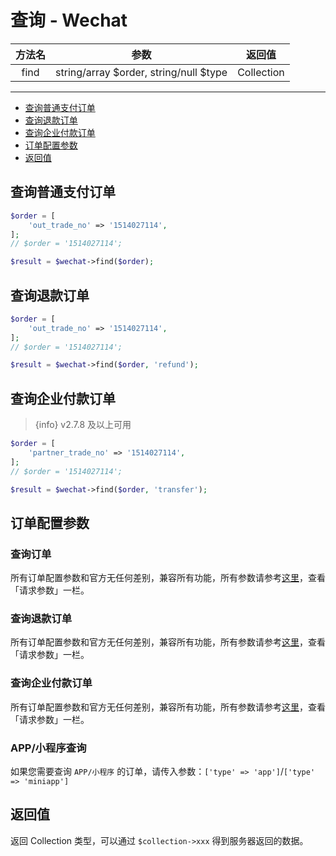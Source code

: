 # 查询 - Wechat

| 方法名 | 参数 | 返回值 |
| :---: | :---: | :---: |
| find | string/array $order, string/null $type | Collection |

---

- [查询普通支付订单](#查询普通支付订单)
- [查询退款订单](#查询退款订单)
- [查询企业付款订单](#查询企业付款订单)
- [订单配置参数](#订单配置参数)
- [返回值](#返回值)

<a name="查询普通支付订单"></a>

## 查询普通支付订单

```PHP
$order = [
    'out_trade_no' => '1514027114',
];
// $order = '1514027114';

$result = $wechat->find($order);
```

<a name="查询退款订单"></a>

## 查询退款订单

```PHP
$order = [
    'out_trade_no' => '1514027114',
];
// $order = '1514027114';

$result = $wechat->find($order, 'refund');
```

<a name="查询企业付款订单"></a>

## 查询企业付款订单

> {info} v2.7.8 及以上可用

```PHP
$order = [
    'partner_trade_no' => '1514027114',
];
// $order = '1514027114';

$result = $wechat->find($order, 'transfer');
```

<a name="订单配置参数"></a>

## 订单配置参数

### 查询订单

所有订单配置参数和官方无任何差别，兼容所有功能，所有参数请参考[这里](https://pay.weixin.qq.com/wiki/doc/api/jsapi.php?chapter=9_2)，查看「请求参数」一栏。

### 查询退款订单

所有订单配置参数和官方无任何差别，兼容所有功能，所有参数请参考[这里](https://pay.weixin.qq.com/wiki/doc/api/jsapi.php?chapter=9_5)，查看「请求参数」一栏。

### 查询企业付款订单

所有订单配置参数和官方无任何差别，兼容所有功能，所有参数请参考[这里](https://pay.weixin.qq.com/wiki/doc/api/tools/mch_pay.php?chapter=14_3)，查看「请求参数」一栏。

### APP/小程序查询

如果您需要查询 `APP/小程序` 的订单，请传入参数：`['type' => 'app']`/`['type' => 'miniapp']`

<a name="返回值"></a>

## 返回值

返回 Collection 类型，可以通过 `$collection->xxx` 得到服务器返回的数据。

